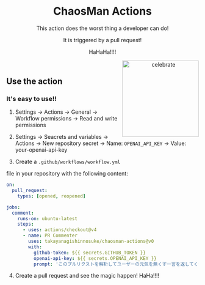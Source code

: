 <header>

# ChaosMan Actions

This action does the worst thing a developer can do!

It is triggered by a pull request!

HaHaHa!!!!

<img src=https://mypublicbucket-fhaifhac45725.s3.ap-northeast-1.amazonaws.com/main_logo.jpg alt=celebrate width=200 align=right>

</header>

## Use the action

### It's easy to use!!

1. Settings -> Actions -> General -> Workflow permissions -> Read and write permissions

2. Settings -> Seacrets and variables -> Actions -> New repository secret -> Name: `OPENAI_API_KEY` -> Value: your-openai-api-key

3. Create a `.github/workflows/workflow.yml`

file in your repository with the following content:

```yaml
on:
  pull_request:
    types: [opened, reopened]

jobs:
  comment:
    runs-on: ubuntu-latest
    steps:
      - uses: actions/checkout@v4
      - name: PR Commenter
        uses: takayanagishinnosuke/chaosman-actions@v0
        with:
          github-token: ${{ secrets.GITHUB_TOKEN }}
          openai-api-key: ${{ secrets.OPENAI_API_KEY }}
          prompt: 'このプルリクストを解析してユーザーの元気を無くす一言を返してください。'
```

4. Create a pull request and see the magic happen! HaHa!!!!

<footer></footer>

